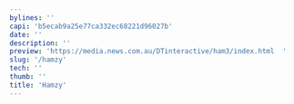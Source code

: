 ```yaml
---
bylines: ''
capi: 'b5ecab9a25e77ca332ec68221d96027b'
date: ''
description: ''
preview: 'https://media.news.com.au/DTinteractive/ham3/index.html  '
slug: '/hamzy'
tech: ''
thumb: ''
title: 'Hamzy'
---
```


